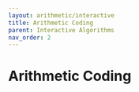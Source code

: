 ```yaml
---
layout: arithmetic/interactive
title: Arithmetic Coding
parent: Interactive Algorithms
nav_order: 2
---
```


# Arithmetic Coding

